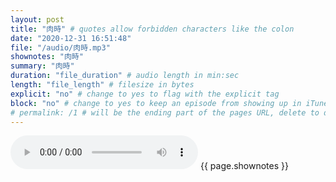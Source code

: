 ```yaml
---
layout: post
title: "肉時" # quotes allow forbidden characters like the colon
date: "2020-12-31 16:51:48"
file: "/audio/肉時.mp3"
shownotes: "肉時"
summary: "肉時"
duration: "file_duration" # audio length in min:sec
length: "file_length" # filesize in bytes
explicit: "no" # change to yes to flag with the explicit tag
block: "no" # change to yes to keep an episode from showing up in iTunes
# permalink: /1 # will be the ending part of the pages URL, delete to default to the title
---
```


<audio controls>
<source src="{{site.url}}{{site.baseurl}}{{ page.file }}" type="audio/x-mp3">
Your browser does not support the audio element.
</audio>
{{ page.shownotes }}
